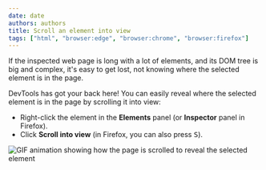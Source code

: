 ```yaml
---
date: date
authors: authors
title: Scroll an element into view
tags: ["html", "browser:edge", "browser:chrome", "browser:firefox"]
---
```

If the inspected web page is long with a lot of elements, and its DOM tree is big and complex, it's easy to get lost, not knowing where the selected element is in the page.

DevTools has got your back here! You can easily reveal where the selected element is in the page by scrolling it into view:

* Right-click the element in the **Elements** panel (or **Inspector** panel in Firefox).
* Click **Scroll into view** (in Firefox, you can also press <kbd>S</kbd>).

![GIF animation showing how the page is scrolled to reveal the selected element](/assets/img/scroll-into-view.gif)
